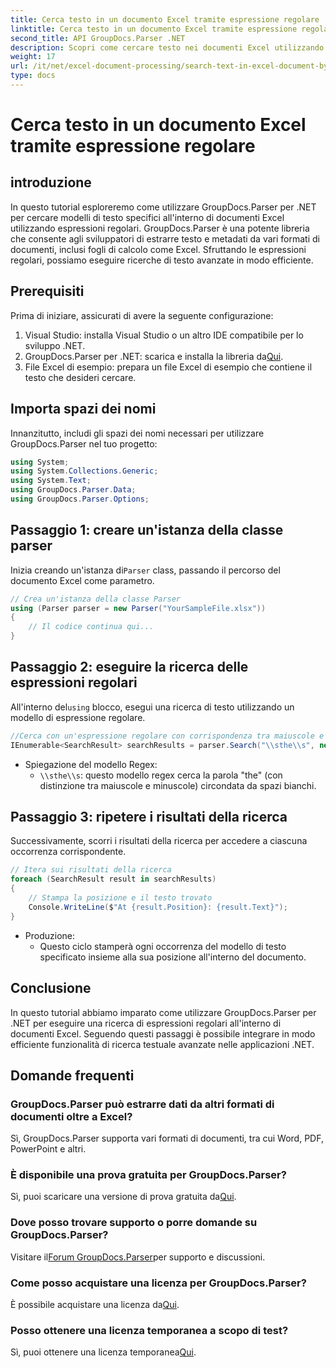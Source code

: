 ```yaml
---
title: Cerca testo in un documento Excel tramite espressione regolare
linktitle: Cerca testo in un documento Excel tramite espressione regolare
second_title: API GroupDocs.Parser .NET
description: Scopri come cercare testo nei documenti Excel utilizzando le espressioni regolari con GroupDocs.Parser per .NET. Esegui ricerche di testo avanzate in modo efficiente.
weight: 17
url: /it/net/excel-document-processing/search-text-in-excel-document-by-regular-expression/
type: docs
---
```

# Cerca testo in un documento Excel tramite espressione regolare

## introduzione
In questo tutorial esploreremo come utilizzare GroupDocs.Parser per .NET per cercare modelli di testo specifici all'interno di documenti Excel utilizzando espressioni regolari. GroupDocs.Parser è una potente libreria che consente agli sviluppatori di estrarre testo e metadati da vari formati di documenti, inclusi fogli di calcolo come Excel. Sfruttando le espressioni regolari, possiamo eseguire ricerche di testo avanzate in modo efficiente.
## Prerequisiti
Prima di iniziare, assicurati di avere la seguente configurazione:
1. Visual Studio: installa Visual Studio o un altro IDE compatibile per lo sviluppo .NET.
2.  GroupDocs.Parser per .NET: scarica e installa la libreria da[Qui](https://releases.groupdocs.com/parser/net/).
3. File Excel di esempio: prepara un file Excel di esempio che contiene il testo che desideri cercare.

## Importa spazi dei nomi
Innanzitutto, includi gli spazi dei nomi necessari per utilizzare GroupDocs.Parser nel tuo progetto:
```csharp
using System;
using System.Collections.Generic;
using System.Text;
using GroupDocs.Parser.Data;
using GroupDocs.Parser.Options;
```
## Passaggio 1: creare un'istanza della classe parser
 Inizia creando un'istanza di`Parser` class, passando il percorso del documento Excel come parametro.
```csharp
// Crea un'istanza della classe Parser
using (Parser parser = new Parser("YourSampleFile.xlsx"))
{
    // Il codice continua qui...
}
```
## Passaggio 2: eseguire la ricerca delle espressioni regolari
 All'interno del`using` blocco, esegui una ricerca di testo utilizzando un modello di espressione regolare.
```csharp
//Cerca con un'espressione regolare con corrispondenza tra maiuscole e minuscole
IEnumerable<SearchResult> searchResults = parser.Search("\\sthe\\s", new SearchOptions(true, false, true));
```
- Spiegazione del modello Regex:
  - `\\sthe\\s`: questo modello regex cerca la parola "the" (con distinzione tra maiuscole e minuscole) circondata da spazi bianchi.
## Passaggio 3: ripetere i risultati della ricerca
Successivamente, scorri i risultati della ricerca per accedere a ciascuna occorrenza corrispondente.
```csharp
// Itera sui risultati della ricerca
foreach (SearchResult result in searchResults)
{
    // Stampa la posizione e il testo trovato
    Console.WriteLine($"At {result.Position}: {result.Text}");
}
```
- Produzione:
  - Questo ciclo stamperà ogni occorrenza del modello di testo specificato insieme alla sua posizione all'interno del documento.

## Conclusione
In questo tutorial abbiamo imparato come utilizzare GroupDocs.Parser per .NET per eseguire una ricerca di espressioni regolari all'interno di documenti Excel. Seguendo questi passaggi è possibile integrare in modo efficiente funzionalità di ricerca testuale avanzate nelle applicazioni .NET.

## Domande frequenti
### GroupDocs.Parser può estrarre dati da altri formati di documenti oltre a Excel?
Sì, GroupDocs.Parser supporta vari formati di documenti, tra cui Word, PDF, PowerPoint e altri.
### È disponibile una prova gratuita per GroupDocs.Parser?
 Sì, puoi scaricare una versione di prova gratuita da[Qui](https://releases.groupdocs.com/).
### Dove posso trovare supporto o porre domande su GroupDocs.Parser?
 Visitare il[Forum GroupDocs.Parser](https://forum.groupdocs.com/c/parser/17)per supporto e discussioni.
### Come posso acquistare una licenza per GroupDocs.Parser?
 È possibile acquistare una licenza da[Qui](https://purchase.groupdocs.com/buy).
### Posso ottenere una licenza temporanea a scopo di test?
 Sì, puoi ottenere una licenza temporanea[Qui](https://purchase.groupdocs.com/temporary-license/).